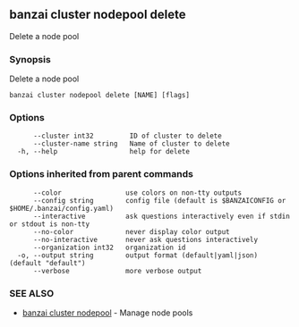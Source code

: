 ## banzai cluster nodepool delete

Delete a node pool

### Synopsis

Delete a node pool

```
banzai cluster nodepool delete [NAME] [flags]
```

### Options

```
      --cluster int32         ID of cluster to delete
      --cluster-name string   Name of cluster to delete
  -h, --help                  help for delete
```

### Options inherited from parent commands

```
      --color                use colors on non-tty outputs
      --config string        config file (default is $BANZAICONFIG or $HOME/.banzai/config.yaml)
      --interactive          ask questions interactively even if stdin or stdout is non-tty
      --no-color             never display color output
      --no-interactive       never ask questions interactively
      --organization int32   organization id
  -o, --output string        output format (default|yaml|json) (default "default")
      --verbose              more verbose output
```

### SEE ALSO

* [banzai cluster nodepool](banzai_cluster_nodepool.md)	 - Manage node pools


